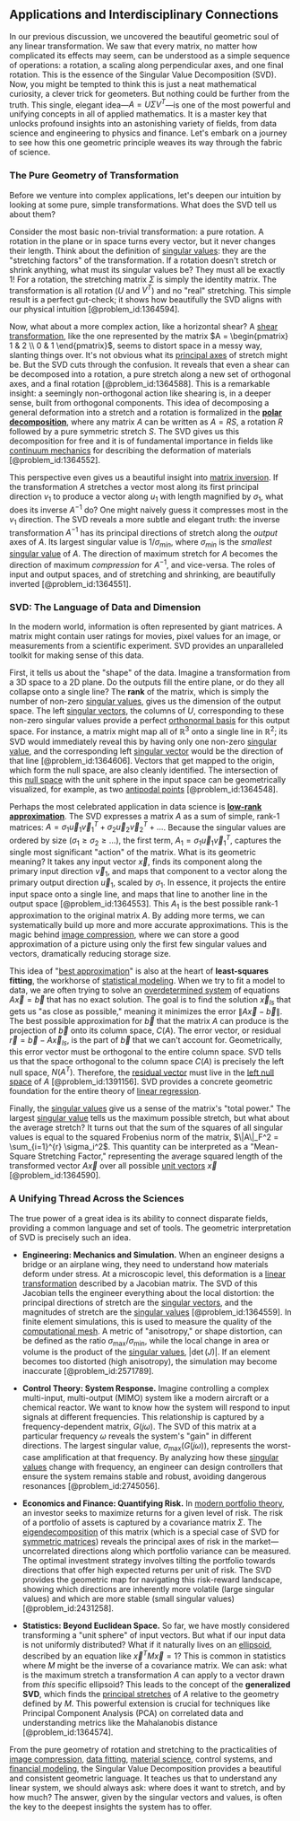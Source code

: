 ## Applications and Interdisciplinary Connections

In our previous discussion, we uncovered the beautiful geometric soul of any linear transformation. We saw that every matrix, no matter how complicated its effects may seem, can be understood as a simple sequence of operations: a rotation, a scaling along perpendicular axes, and one final rotation. This is the essence of the Singular Value Decomposition (SVD). Now, you might be tempted to think this is just a neat mathematical curiosity, a clever trick for geometers. But nothing could be further from the truth. This single, elegant idea—$A = U\Sigma V^T$—is one of the most powerful and unifying concepts in all of applied mathematics. It is a master key that unlocks profound insights into an astonishing variety of fields, from data science and engineering to physics and finance. Let's embark on a journey to see how this one geometric principle weaves its way through the fabric of science.

### The Pure Geometry of Transformation

Before we venture into complex applications, let's deepen our intuition by looking at some pure, simple transformations. What does the SVD tell us about them?

Consider the most basic non-trivial transformation: a pure rotation. A rotation in the plane or in space turns every vector, but it never changes their length. Think about the definition of [singular values](@article_id:152413): they are the "stretching factors" of the transformation. If a rotation doesn't stretch or shrink anything, what must its singular values be? They must all be exactly 1! For a rotation, the stretching matrix $\Sigma$ is simply the identity matrix. The transformation is all rotation ($U$ and $V^T$) and no "real" stretching. This simple result is a perfect gut-check; it shows how beautifully the SVD aligns with our physical intuition [@problem_id:1364594].

Now, what about a more complex action, like a horizontal shear? A [shear transformation](@article_id:150778), like the one represented by the matrix $A = \begin{pmatrix} 1 & 2 \\ 0 & 1 \end{pmatrix}$, seems to distort space in a messy way, slanting things over. It's not obvious what its [principal axes](@article_id:172197) of stretch might be. But the SVD cuts through the confusion. It reveals that even a shear can be decomposed into a rotation, a pure stretch along a new set of orthogonal axes, and a final rotation [@problem_id:1364588]. This is a remarkable insight: a seemingly non-orthogonal action like shearing is, in a deeper sense, built from orthogonal components. This idea of decomposing a general deformation into a stretch and a rotation is formalized in the **[polar decomposition](@article_id:149047)**, where any matrix $A$ can be written as $A=RS$, a rotation $R$ followed by a pure symmetric stretch $S$. The SVD gives us this decomposition for free and it is of fundamental importance in fields like [continuum mechanics](@article_id:154631) for describing the deformation of materials [@problem_id:1364552].

This perspective even gives us a beautiful insight into [matrix inversion](@article_id:635511). If the transformation $A$ stretches a vector most along its first principal direction $v_1$ to produce a vector along $u_1$ with length magnified by $\sigma_1$, what does its inverse $A^{-1}$ do? One might naively guess it compresses most in the $v_1$ direction. The SVD reveals a more subtle and elegant truth: the inverse transformation $A^{-1}$ has its principal directions of stretch along the *output* axes of $A$. Its largest singular value is $1/\sigma_{min}$, where $\sigma_{min}$ is the *smallest* [singular value](@article_id:171166) of $A$. The direction of maximum stretch for $A$ becomes the direction of maximum *compression* for $A^{-1}$, and vice-versa. The roles of input and output spaces, and of stretching and shrinking, are beautifully inverted [@problem_id:1364551].

### SVD: The Language of Data and Dimension

In the modern world, information is often represented by giant matrices. A matrix might contain user ratings for movies, pixel values for an image, or measurements from a scientific experiment. SVD provides an unparalleled toolkit for making sense of this data.

First, it tells us about the "shape" of the data. Imagine a transformation from a 3D space to a 2D plane. Do the outputs fill the entire plane, or do they all collapse onto a single line? The **rank** of the matrix, which is simply the number of non-zero [singular values](@article_id:152413), gives us the dimension of the output space. The left [singular vectors](@article_id:143044), the columns of $U$, corresponding to these non-zero singular values provide a perfect [orthonormal basis](@article_id:147285) for this output space. For instance, a matrix might map all of $\mathbb{R}^3$ onto a single line in $\mathbb{R}^2$; its SVD would immediately reveal this by having only one non-zero [singular value](@article_id:171166), and the corresponding left [singular vector](@article_id:180476) would be the direction of that line [@problem_id:1364606]. Vectors that get mapped to the origin, which form the null space, are also cleanly identified. The intersection of this [null space](@article_id:150982) with the unit sphere in the input space can be geometrically visualized, for example, as two [antipodal points](@article_id:151095) [@problem_id:1364548].

Perhaps the most celebrated application in data science is **[low-rank approximation](@article_id:142504)**. The SVD expresses a matrix $A$ as a sum of simple, rank-1 matrices: $A = \sigma_1 \vec{u}_1 \vec{v}_1^T + \sigma_2 \vec{u}_2 \vec{v}_2^T + \dots$. Because the singular values are ordered by size ($\sigma_1 \ge \sigma_2 \ge \dots$), the first term, $A_1 = \sigma_1 \vec{u}_1 \vec{v}_1^T$, captures the single most significant "action" of the matrix. What is its geometric meaning? It takes any input vector $\vec{x}$, finds its component along the primary input direction $\vec{v}_1$, and maps that component to a vector along the primary output direction $\vec{u}_1$, scaled by $\sigma_1$. In essence, it projects the entire input space onto a single line, and maps that line to another line in the output space [@problem_id:1364553]. This $A_1$ is the best possible rank-1 approximation to the original matrix $A$. By adding more terms, we can systematically build up more and more accurate approximations. This is the magic behind [image compression](@article_id:156115), where we can store a good approximation of a picture using only the first few singular values and vectors, dramatically reducing storage size.

This idea of "[best approximation](@article_id:267886)" is also at the heart of **least-squares fitting**, the workhorse of [statistical modeling](@article_id:271972). When we try to fit a model to data, we are often trying to solve an [overdetermined system](@article_id:149995) of equations $A\vec{x} = \vec{b}$ that has no exact solution. The goal is to find the solution $\vec{x}_{ls}$ that gets us "as close as possible," meaning it minimizes the error $\|A\vec{x} - \vec{b}\|$. The best possible approximation for $\vec{b}$ that the matrix $A$ can produce is the projection of $\vec{b}$ onto its column space, $C(A)$. The error vector, or residual $\vec{r} = \vec{b} - A\vec{x}_{ls}$, is the part of $\vec{b}$ that we can't account for. Geometrically, this error vector must be orthogonal to the entire column space. SVD tells us that the space orthogonal to the column space $C(A)$ is precisely the left null space, $N(A^T)$. Therefore, the [residual vector](@article_id:164597) must live in the [left null space](@article_id:151748) of $A$ [@problem_id:1391156]. SVD provides a concrete geometric foundation for the entire theory of [linear regression](@article_id:141824).

Finally, the [singular values](@article_id:152413) give us a sense of the matrix's "total power." The largest [singular value](@article_id:171166) tells us the maximum possible stretch, but what about the average stretch? It turns out that the sum of the squares of all singular values is equal to the squared Frobenius norm of the matrix, $\|A\|_F^2 = \sum_{i=1}^{r} \sigma_i^2$. This quantity can be interpreted as a "Mean-Square Stretching Factor," representing the average squared length of the transformed vector $A\vec{x}$ over all possible [unit vectors](@article_id:165413) $\vec{x}$ [@problem_id:1364590].

### A Unifying Thread Across the Sciences

The true power of a great idea is its ability to connect disparate fields, providing a common language and set of tools. The geometric interpretation of SVD is precisely such an idea.

*   **Engineering: Mechanics and Simulation.** When an engineer designs a bridge or an airplane wing, they need to understand how materials deform under stress. At a microscopic level, this deformation is a [linear transformation](@article_id:142586) described by a Jacobian matrix. The SVD of this Jacobian tells the engineer everything about the local distortion: the principal directions of stretch are the [singular vectors](@article_id:143044), and the magnitudes of stretch are the [singular values](@article_id:152413) [@problem_id:1364559]. In finite element simulations, this is used to measure the quality of the [computational mesh](@article_id:168066). A metric of "anisotropy," or shape distortion, can be defined as the ratio $\sigma_{\max}/\sigma_{\min}$, while the local change in area or volume is the product of the [singular values](@article_id:152413), $|\det(J)|$. If an element becomes too distorted (high anisotropy), the simulation may become inaccurate [@problem_id:2571789].

*   **Control Theory: System Response.** Imagine controlling a complex multi-input, multi-output (MIMO) system like a modern aircraft or a chemical reactor. We want to know how the system will respond to input signals at different frequencies. This relationship is captured by a frequency-dependent matrix, $G(j\omega)$. The SVD of this matrix at a particular frequency $\omega$ reveals the system's "gain" in different directions. The largest singular value, $\sigma_{\max}(G(j\omega))$, represents the worst-case amplification at that frequency. By analyzing how these [singular values](@article_id:152413) change with frequency, an engineer can design controllers that ensure the system remains stable and robust, avoiding dangerous resonances [@problem_id:2745056].

*   **Economics and Finance: Quantifying Risk.** In [modern portfolio theory](@article_id:142679), an investor seeks to maximize returns for a given level of risk. The risk of a portfolio of assets is captured by a covariance matrix $\Sigma$. The [eigendecomposition](@article_id:180839) of this matrix (which is a special case of SVD for [symmetric matrices](@article_id:155765)) reveals the principal axes of risk in the market—uncorrelated directions along which portfolio variance can be measured. The optimal investment strategy involves tilting the portfolio towards directions that offer high expected returns per unit of risk. The SVD provides the geometric map for navigating this risk-reward landscape, showing which directions are inherently more volatile (large singular values) and which are more stable (small singular values) [@problem_id:2431258].

*   **Statistics: Beyond Euclidean Space.** So far, we have mostly considered transforming a "unit sphere" of input vectors. But what if our input data is not uniformly distributed? What if it naturally lives on an [ellipsoid](@article_id:165317), described by an equation like $\vec{x}^T M \vec{x} = 1$? This is common in statistics where $M$ might be the inverse of a covariance matrix. We can ask: what is the maximum stretch a transformation $A$ can apply to a vector drawn from *this* specific ellipsoid? This leads to the concept of the **generalized SVD**, which finds the [principal stretches](@article_id:194170) of $A$ relative to the geometry defined by $M$. This powerful extension is crucial for techniques like Principal Component Analysis (PCA) on correlated data and understanding metrics like the Mahalanobis distance [@problem_id:1364574].

From the pure geometry of rotation and stretching to the practicalities of [image compression](@article_id:156115), [data fitting](@article_id:148513), [material science](@article_id:151732), control systems, and [financial modeling](@article_id:144827), the Singular Value Decomposition provides a beautiful and consistent geometric language. It teaches us that to understand any linear system, we should always ask: where does it want to stretch, and by how much? The answer, given by the singular vectors and values, is often the key to the deepest insights the system has to offer.
